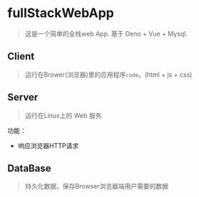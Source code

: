 # fullStackWebApp

> 这是一个简单的全栈web App. 基于 Deno + Vue + Mysql.

## Client

> 运行在Brower(浏览器)里的应用程序`code`。(html + js + css)


## Server

> 运行在Linux上的 Web 服务

功能：

- 响应浏览器HTTP请求

## DataBase

> 持久化数据，保存Browser浏览器端用户需要的数据
